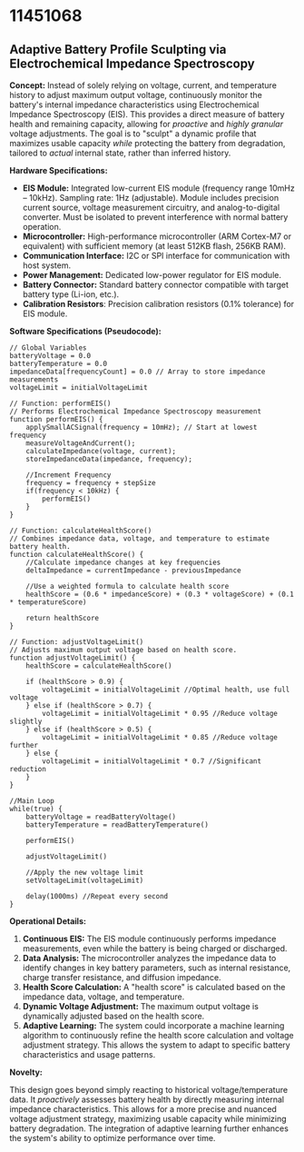 # 11451068

## Adaptive Battery Profile Sculpting via Electrochemical Impedance Spectroscopy

**Concept:**  Instead of solely relying on voltage, current, and temperature history to adjust maximum output voltage, continuously monitor the battery's internal impedance characteristics using Electrochemical Impedance Spectroscopy (EIS). This provides a direct measure of battery health and remaining capacity, allowing for *proactive* and *highly granular* voltage adjustments.  The goal is to "sculpt" a dynamic profile that maximizes usable capacity *while* protecting the battery from degradation, tailored to *actual* internal state, rather than inferred history.

**Hardware Specifications:**

*   **EIS Module:** Integrated low-current EIS module (frequency range 10mHz – 10kHz).  Sampling rate: 1Hz (adjustable). Module includes precision current source, voltage measurement circuitry, and analog-to-digital converter.  Must be isolated to prevent interference with normal battery operation.
*   **Microcontroller:** High-performance microcontroller (ARM Cortex-M7 or equivalent) with sufficient memory (at least 512KB flash, 256KB RAM).
*   **Communication Interface:** I2C or SPI interface for communication with host system.
*   **Power Management:** Dedicated low-power regulator for EIS module.
*   **Battery Connector:**  Standard battery connector compatible with target battery type (Li-ion, etc.).
*   **Calibration Resistors**: Precision calibration resistors (0.1% tolerance) for EIS module.

**Software Specifications (Pseudocode):**

```pseudocode
// Global Variables
batteryVoltage = 0.0
batteryTemperature = 0.0
impedanceData[frequencyCount] = 0.0 // Array to store impedance measurements
voltageLimit = initialVoltageLimit

// Function: performEIS()
// Performs Electrochemical Impedance Spectroscopy measurement
function performEIS() {
    applySmallACSignal(frequency = 10mHz); // Start at lowest frequency
    measureVoltageAndCurrent();
    calculateImpedance(voltage, current);
    storeImpedanceData(impedance, frequency);

    //Increment Frequency
    frequency = frequency + stepSize
    if(frequency < 10kHz) {
        performEIS()
    }
}

// Function: calculateHealthScore()
// Combines impedance data, voltage, and temperature to estimate battery health.
function calculateHealthScore() {
    //Calculate impedance changes at key frequencies
    deltaImpedance = currentImpedance - previousImpedance
    
    //Use a weighted formula to calculate health score
    healthScore = (0.6 * impedanceScore) + (0.3 * voltageScore) + (0.1 * temperatureScore)

    return healthScore
}

// Function: adjustVoltageLimit()
// Adjusts maximum output voltage based on health score.
function adjustVoltageLimit() {
    healthScore = calculateHealthScore()

    if (healthScore > 0.9) {
        voltageLimit = initialVoltageLimit //Optimal health, use full voltage
    } else if (healthScore > 0.7) {
        voltageLimit = initialVoltageLimit * 0.95 //Reduce voltage slightly
    } else if (healthScore > 0.5) {
        voltageLimit = initialVoltageLimit * 0.85 //Reduce voltage further
    } else {
        voltageLimit = initialVoltageLimit * 0.7 //Significant reduction
    }
}

//Main Loop
while(true) {
    batteryVoltage = readBatteryVoltage()
    batteryTemperature = readBatteryTemperature()
    
    performEIS()
    
    adjustVoltageLimit()
    
    //Apply the new voltage limit
    setVoltageLimit(voltageLimit)

    delay(1000ms) //Repeat every second
}
```

**Operational Details:**

1.  **Continuous EIS:** The EIS module continuously performs impedance measurements, even while the battery is being charged or discharged.
2.  **Data Analysis:**  The microcontroller analyzes the impedance data to identify changes in key battery parameters, such as internal resistance, charge transfer resistance, and diffusion impedance.
3.  **Health Score Calculation:** A "health score" is calculated based on the impedance data, voltage, and temperature.
4.  **Dynamic Voltage Adjustment:**  The maximum output voltage is dynamically adjusted based on the health score.
5.  **Adaptive Learning:**  The system could incorporate a machine learning algorithm to continuously refine the health score calculation and voltage adjustment strategy.  This allows the system to adapt to specific battery characteristics and usage patterns.

**Novelty:**

This design goes beyond simply reacting to historical voltage/temperature data. It *proactively* assesses battery health by directly measuring internal impedance characteristics. This allows for a more precise and nuanced voltage adjustment strategy, maximizing usable capacity while minimizing battery degradation.  The integration of adaptive learning further enhances the system's ability to optimize performance over time.